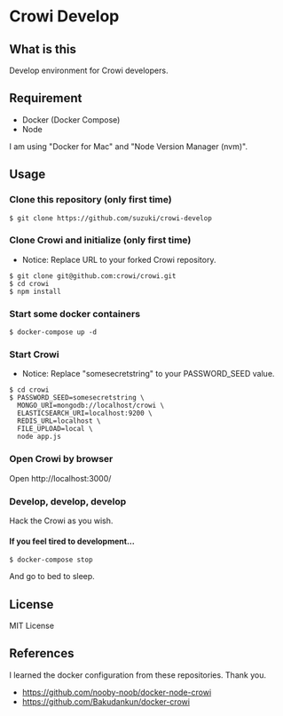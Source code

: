 # Crowi Develop

## What is this

Develop environment for Crowi developers.


## Requirement

- Docker (Docker Compose)
- Node

I am using "Docker for Mac" and "Node Version Manager (nvm)".


## Usage

### Clone this repository (only first time)

```
$ git clone https://github.com/suzuki/crowi-develop
```

### Clone Crowi and initialize (only first time)

- Notice: Replace URL to your forked Crowi repository.

```
$ git clone git@github.com:crowi/crowi.git
$ cd crowi
$ npm install
```

### Start some docker containers

```
$ docker-compose up -d
```

### Start Crowi

- Notice: Replace "somesecretstring" to your PASSWORD_SEED value.

```
$ cd crowi
$ PASSWORD_SEED=somesecretstring \
  MONGO_URI=mongodb://localhost/crowi \
  ELASTICSEARCH_URI=localhost:9200 \
  REDIS_URL=localhost \
  FILE_UPLOAD=local \
  node app.js
```

### Open Crowi by browser

Open http://localhost:3000/

### Develop, develop, develop

Hack the Crowi as you wish.

#### If you feel tired to development...

```
$ docker-compose stop
```

And go to bed to sleep.


## License

MIT License


## References

I learned the docker configuration from these repositories. Thank you.

- https://github.com/nooby-noob/docker-node-crowi
- https://github.com/Bakudankun/docker-crowi
